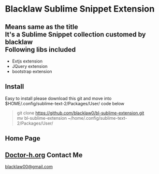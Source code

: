 Blacklaw Sublime Snippet Extension
==================================
Means same as the title  
It's a Sublime Snippet collection customed by blacklaw  
Following libs included  
-----------------------
+ Extjs extension  
+ JQuery extension  
+ bootstrap extension  

Install
-------
Easy to install please download this git and move into $HOME/.config/sublime-text-2/Packages/User/
code below
>git clone https://github.com/blacklaw0/bl-sublime-extension.git  
>mv bl-sublime-extension ~/home/.config/sublime-text-2/Packages/User/  

Home Page
---------
[Doctor-h.org](http://www.doctor-h.org)
Contact Me
----------
<blacklaw00@gmail.com>


